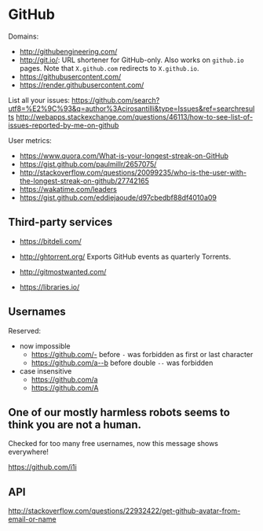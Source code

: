 # GitHub

Domains:

- <http://githubengineering.com/>
- <http://git.io/>: URL shortener for GitHub-only. Also works on `github.io` pages. Note that `X.github.com` redirects to `X.github.io`.
- <https://githubusercontent.com/>
- <https://render.githubusercontent.com/>

List all your issues: <https://github.com/search?utf8=%E2%9C%93&q=author%3Acirosantilli&type=Issues&ref=searchresults> <http://webapps.stackexchange.com/questions/46113/how-to-see-list-of-issues-reported-by-me-on-github>

User metrics:

- https://www.quora.com/What-is-your-longest-streak-on-GitHub
- https://gist.github.com/paulmillr/2657075/
- http://stackoverflow.com/questions/20099235/who-is-the-user-with-the-longest-streak-on-github/27742165
- https://wakatime.com/leaders
- https://gist.github.com/eddiejaoude/d97cbedbf88df4010a09

## Third-party services

- <https://bitdeli.com/>

- <http://ghtorrent.org/> Exports GitHub events as quarterly Torrents.

- <http://gitmostwanted.com/>

- <https://libraries.io/>

## Usernames

Reserved:

- now impossible
    - <https://github.com/-> before `-` was forbidden as first or last character
    - <https://github.com/a--b> before double `--` was forbidden
- case insensitive
    - <https://github.com/a>
    - <https://github.com/A>

## One of our mostly harmless robots seems to think you are not a human.

Checked for too many free usernames, now this message shows everywhere!

https://github.com/i1i

## API

<http://stackoverflow.com/questions/22932422/get-github-avatar-from-email-or-name>
